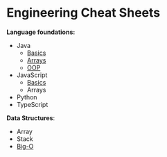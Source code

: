 # Engineering Cheat Sheets

**Language foundations:**

- Java
  - [Basics](./language_foundations/java_basics.md)
  - [Arrays](./language_foundations/java_arrays.md)
  - [OOP](./language_foundations/java_oop.md)
- JavaScript
  - [Basics](./language_foundations/js_basics.md)
  - Arrays
- Python
- TypeScript

**Data Structures**:

- Array
- Stack
- [Big-O](./data_structures/big_o.md)
